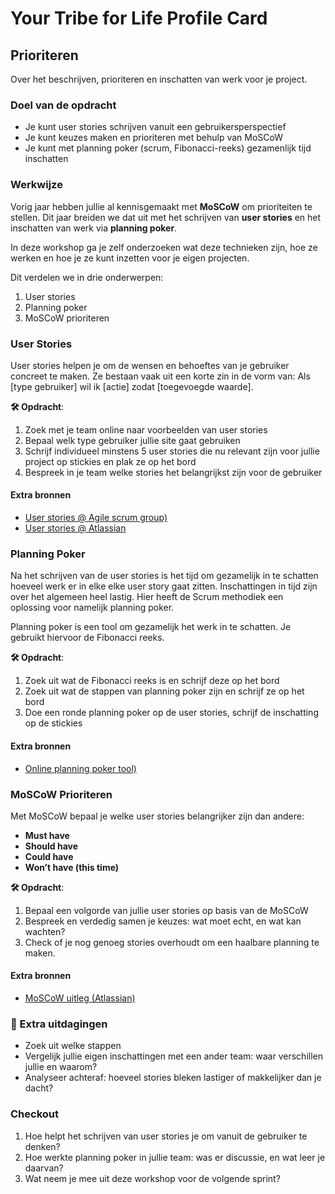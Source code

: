 # Your Tribe for Life Profile Card

## Prioriteren

Over het beschrijven, prioriteren en inschatten van werk voor je project.

### Doel van de opdracht

- Je kunt user stories schrijven vanuit een gebruikersperspectief
- Je kunt keuzes maken en prioriteren met behulp van MoSCoW
- Je kunt met planning poker (scrum, Fibonacci-reeks) gezamenlijk tijd inschatten

### Werkwijze

Vorig jaar hebben jullie al kennisgemaakt met **MoSCoW** om prioriteiten te stellen. Dit jaar breiden we dat uit met het schrijven van **user stories** en het inschatten van werk via **planning poker**.  

In deze workshop ga je zelf onderzoeken wat deze technieken zijn, hoe ze werken en hoe je ze kunt inzetten voor je eigen projecten.  

Dit verdelen we in drie onderwerpen:
1. User stories
2. Planning poker
3. MoSCoW prioriteren

### User Stories

User stories helpen je om de wensen en behoeftes van je gebruiker concreet te maken. Ze bestaan vaak uit een korte zin in de vorm van: Als [type gebruiker] wil ik [actie] zodat [toegevoegde waarde].  

**🛠️ Opdracht**:  
1. Zoek met je team online naar voorbeelden van user stories 
2. Bepaal welk type gebruiker jullie site gaat gebruiken
3. Schrijf individueel minstens 5 user stories die nu relevant zijn voor jullie project op stickies en plak ze op het bord
4. Bespreek in je team welke stories het belangrijkst zijn voor de gebruiker

#### Extra bronnen
- [User stories @ Agile scrum group)](https://agilescrumgroup.nl/wat-is-een-user-story/)
- [User stories @ Atlassian](https://www.atlassian.com/nl/agile/project-management/user-stories)

### Planning Poker

Na het schrijven van de user stories is het tijd om gezamelijk in te schatten hoeveel werk er in elke elke user story gaat zitten. Inschattingen in tijd zijn over het algemeen heel lastig. Hier heeft de Scrum methodiek een oplossing voor namelijk planning poker. 

Planning poker is een tool om gezamelijk het werk in te schatten. Je gebruikt hiervoor de Fibonacci reeks. 

**🛠️ Opdracht**:  
1. Zoek uit wat de Fibonacci reeks is en schrijf deze op het bord
2. Zoek uit wat de stappen van planning poker zijn en schrijf ze op het bord
3. Doe een ronde planning poker op de user stories, schrijf de inschatting op de stickies

#### Extra bronnen
- [Online planning poker tool)](https://planningpokeronline.com/)  

### MoSCoW Prioriteren

Met MoSCoW bepaal je welke user stories belangrijker zijn dan andere:  
- **Must have**  
- **Should have**  
- **Could have**  
- **Won’t have (this time)**

**🛠️ Opdracht**:  
1. Bepaal een volgorde van jullie user stories op basis van de MoSCoW
2. Bespreek en verdedig samen je keuzes: wat moet echt, en wat kan wachten?
3. Check of je nog genoeg stories overhoudt om een haalbare planning te maken.

#### Extra bronnen
- [MoSCoW uitleg (Atlassian)](https://www.atlassian.com/agile/project-management/moscow-prioritization)

### 💪 Extra uitdagingen

- Zoek uit welke stappen 
- Vergelijk jullie eigen inschattingen met een ander team: waar verschillen jullie en waarom?  
- Analyseer achteraf: hoeveel stories bleken lastiger of makkelijker dan je dacht?  

### Checkout

1. Hoe helpt het schrijven van user stories je om vanuit de gebruiker te denken?  
2. Hoe werkte planning poker in jullie team: was er discussie, en wat leer je daarvan?  
4. Wat neem je mee uit deze workshop voor de volgende sprint?  